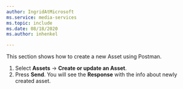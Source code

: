 ```yaml
---
author: IngridAtMicrosoft
ms.service: media-services 
ms.topic: include
ms.date: 08/18/2020
ms.author: inhenkel

---
```


<!--Create a media services asset with Postman-->

This section shows how to create a new Asset using Postman.

1. Select **Assets** -> **Create or update an Asset**.
2. Press **Send**. You will see the **Response** with the info about newly created asset.

<!-- improved graphics needed here.  They have been omitted until this can be a work item in the backlog -->
